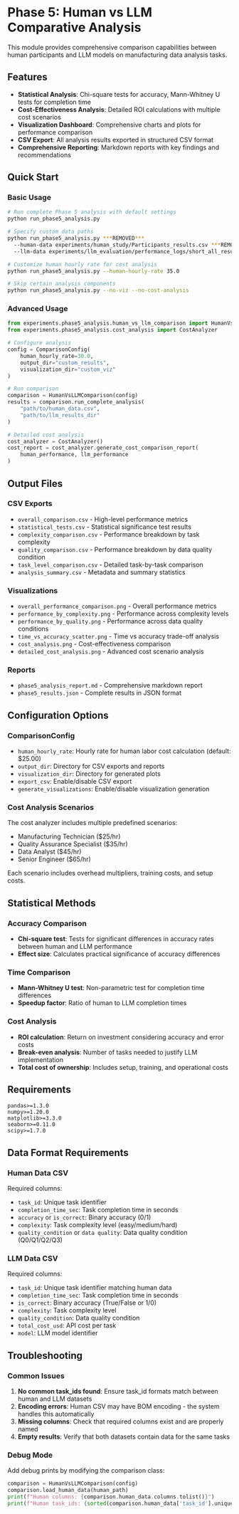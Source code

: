 # Phase 5: Human vs LLM Comparative Analysis

This module provides comprehensive comparison capabilities between human participants and LLM models on manufacturing data analysis tasks.

## Features

- **Statistical Analysis**: Chi-square tests for accuracy, Mann-Whitney U tests for completion time
- **Cost-Effectiveness Analysis**: Detailed ROI calculations with multiple cost scenarios
- **Visualization Dashboard**: Comprehensive charts and plots for performance comparison
- **CSV Export**: All analysis results exported in structured CSV format
- **Comprehensive Reporting**: Markdown reports with key findings and recommendations

## Quick Start

### Basic Usage

```bash
# Run complete Phase 5 analysis with default settings
python run_phase5_analysis.py

# Specify custom data paths
python run_phase5_analysis.py ***REMOVED***
  --human-data experiments/human_study/Participants_results.csv ***REMOVED***
  --llm-data experiments/llm_evaluation/performance_logs/short_all_results_fair_benchmark

# Customize human hourly rate for cost analysis
python run_phase5_analysis.py --human-hourly-rate 35.0

# Skip certain analysis components
python run_phase5_analysis.py --no-viz --no-cost-analysis
```

### Advanced Usage

```python
from experiments.phase5_analysis.human_vs_llm_comparison import HumanVsLLMComparison, ComparisonConfig
from experiments.phase5_analysis.cost_analysis import CostAnalyzer

# Configure analysis
config = ComparisonConfig(
    human_hourly_rate=30.0,
    output_dir="custom_results",
    visualization_dir="custom_viz"
)

# Run comparison
comparison = HumanVsLLMComparison(config)
results = comparison.run_complete_analysis(
    "path/to/human_data.csv",
    "path/to/llm_results_dir"
)

# Detailed cost analysis
cost_analyzer = CostAnalyzer()
cost_report = cost_analyzer.generate_cost_comparison_report(
    human_performance, llm_performance
)
```

## Output Files

### CSV Exports
- `overall_comparison.csv` - High-level performance metrics
- `statistical_tests.csv` - Statistical significance test results
- `complexity_comparison.csv` - Performance breakdown by task complexity
- `quality_comparison.csv` - Performance breakdown by data quality condition
- `task_level_comparison.csv` - Detailed task-by-task comparison
- `analysis_summary.csv` - Metadata and summary statistics

### Visualizations
- `overall_performance_comparison.png` - Overall performance metrics
- `performance_by_complexity.png` - Performance across complexity levels
- `performance_by_quality.png` - Performance across data quality conditions
- `time_vs_accuracy_scatter.png` - Time vs accuracy trade-off analysis
- `cost_analysis.png` - Cost-effectiveness comparison
- `detailed_cost_analysis.png` - Advanced cost scenario analysis

### Reports
- `phase5_analysis_report.md` - Comprehensive markdown report
- `phase5_results.json` - Complete results in JSON format

## Configuration Options

### ComparisonConfig
- `human_hourly_rate`: Hourly rate for human labor cost calculation (default: $25.00)
- `output_dir`: Directory for CSV exports and reports
- `visualization_dir`: Directory for generated plots
- `export_csv`: Enable/disable CSV export
- `generate_visualizations`: Enable/disable visualization generation

### Cost Analysis Scenarios
The cost analyzer includes multiple predefined scenarios:
- Manufacturing Technician ($25/hr)
- Quality Assurance Specialist ($35/hr)
- Data Analyst ($45/hr)
- Senior Engineer ($65/hr)

Each scenario includes overhead multipliers, training costs, and setup costs.

## Statistical Methods

### Accuracy Comparison
- **Chi-square test**: Tests for significant differences in accuracy rates between human and LLM performance
- **Effect size**: Calculates practical significance of accuracy differences

### Time Comparison
- **Mann-Whitney U test**: Non-parametric test for completion time differences
- **Speedup factor**: Ratio of human to LLM completion times

### Cost Analysis
- **ROI calculation**: Return on investment considering accuracy and error costs
- **Break-even analysis**: Number of tasks needed to justify LLM implementation
- **Total cost of ownership**: Includes setup, training, and operational costs

## Requirements

```
pandas>=1.3.0
numpy>=1.20.0
matplotlib>=3.3.0
seaborn>=0.11.0
scipy>=1.7.0
```

## Data Format Requirements

### Human Data CSV
Required columns:
- `task_id`: Unique task identifier
- `completion_time_sec`: Task completion time in seconds
- `accuracy` or `is_correct`: Binary accuracy (0/1)
- `complexity`: Task complexity level (easy/medium/hard)
- `quality_condition` or `data quality`: Data quality condition (Q0/Q1/Q2/Q3)

### LLM Data CSV
Required columns:
- `task_id`: Unique task identifier matching human data
- `completion_time_sec`: Task completion time in seconds
- `is_correct`: Binary accuracy (True/False or 1/0)
- `complexity`: Task complexity level
- `quality_condition`: Data quality condition
- `total_cost_usd`: API cost per task
- `model`: LLM model identifier

## Troubleshooting

### Common Issues

1. **No common task_ids found**: Ensure task_id formats match between human and LLM datasets
2. **Encoding errors**: Human CSV may have BOM encoding - the system handles this automatically
3. **Missing columns**: Check that required columns exist and are properly named
4. **Empty results**: Verify that both datasets contain data for the same tasks

### Debug Mode

Add debug prints by modifying the comparison class:

```python
comparison = HumanVsLLMComparison(config)
comparison.load_human_data(human_path)
print(f"Human columns: {comparison.human_data.columns.tolist()}")
print(f"Human task_ids: {sorted(comparison.human_data['task_id'].unique())}")
```
